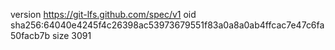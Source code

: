 version https://git-lfs.github.com/spec/v1
oid sha256:64040e4245f4c26398ac53973679551f83a0a8a0ab4ffcac7e47c6fa50facb7b
size 3091
